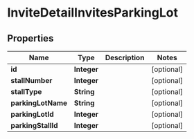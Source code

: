 

# InviteDetailInvitesParkingLot

## Properties

Name | Type | Description | Notes
------------ | ------------- | ------------- | -------------
**id** | **Integer** |  |  [optional]
**stallNumber** | **Integer** |  |  [optional]
**stallType** | **String** |  |  [optional]
**parkingLotName** | **String** |  |  [optional]
**parkingLotId** | **Integer** |  |  [optional]
**parkingStallId** | **Integer** |  |  [optional]





